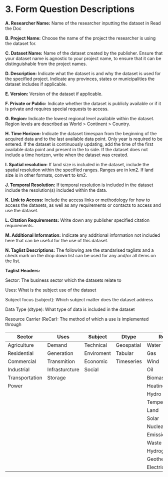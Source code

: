 # **3. Form Question Descriptions**
    
**A. Researcher Name:** Name of the researcher inputting the dataset in Read the Doc

**B. Project Name:** Choose the name of the project the researcher is using the dataset for.

**C. Dataset Name:** Name of the dataset created by the publisher. Ensure that your dataset name is agnostic to your project name, to ensure that it can be distinguishable from the project names.

**D. Description:** Indicate what the dataset is and why the dataset is used for the specified project. Indicate any provinces, states or municipalities the dataset includes if applicable.

**E. Version:** Version of the dataset if applicable.

**F. Private or Public:** Indicate whether the dataset is publicly available or if it is private and requires special requests to access.

**G. Region:** Indicate the lowest regional level available within the dataset. Region levels are described as World > Continent > Country.

**H. Time Horizon:** Indicate the dataset timespan from the beginning of the acquired data and to the last available data point. Only year is required to be entered. If the dataset is continuously updating, add the time of the first available data point and present in the to side. If the dataset does not include a time horizon, write when the dataset was created.

**I. Spatial resolution:** If land size is included in the dataset, include the spatial resolution within the specified ranges. Ranges are in km2. If land size is in other formats, convert to km2.

**J. Temporal Resolution:** If temporal resolution is included in the dataset include the resolution(s) included within the data.

**K. Link to Access:** Include the access links or methodology for how to access the datasets, as well as any requirements or contacts to access and use the dataset.

**L. Citation Requirements:** Write down any publisher specified citation requirements.

**M. Additional Information:** Indicate any additional information not included here that can be useful for the use of this dataset.

**N.  Taglist Descriptions:** The following are the standarised taglists and a check mark on the drop down list can be used for any and/or all items on the list.

**Taglist Headers:**

Sector: The business sector which the datasets relate to

Uses: What is the subject use of the dataset

Subject focus (subject): Which subject matter does the dataset address

Data Type (dtype): What type of data is included in the dataset

Resource Carrier (ReCar): The method of which a use is implemented through
 

| Sector         | Uses           | Subject       | Dtype      | ReCar            |
| -------------- | -------------- | ------------- | ---------- | ---------------- |
| Agriculture    | Demand         | Technical     | Geospatial | Water            |
| Residential    | Generation     | Enviroment    | Tabular    | Gas              |
| Commercial     | Transmition    | Economic      | Timeseries | Wind             |
| Industrial     | Infrasturcture | Social        |            | Oil              |
| Transportation | Storage        |               |            | Biomass          |
| Power          |                |               |            | Heating/Cooling  |
|                |                |               |            | Hydro            |
|                |                |               |            | Temperature      |
|                |                |               |            | Land             |
|                |                |               |            | Solar            |
|                |                |               |            | Nuclear          |
|                |                |               |            | Emissions        |
|                |                |               |            | Waste            |
|                |                |               |            | Hydrogen         |
|                |                |               |            | Geothermal       |
|                |                |               |            | Electricity      |
